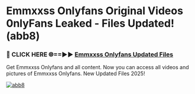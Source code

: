 # Emmxxss Onlyfans Original Videos 0nlyFans Leaked - Files Updated! (abb8)

<h3>🔴 CLICK HERE 🌐==►► <a href="https://tinyurl.com/ehrbuxhb" rel="nofollow">Emmxxss Onlyfans Updated Files</a></h3>

Get Emmxxss Onlyfans and all content. Now you can access all videos and pictures of Emmxxss Onlyfans. New Updated Files 2025!

[![abb8](https://i.imgur.com/lVYEuWS.gif)](https://tinyurl.com/ehrbuxhb)
